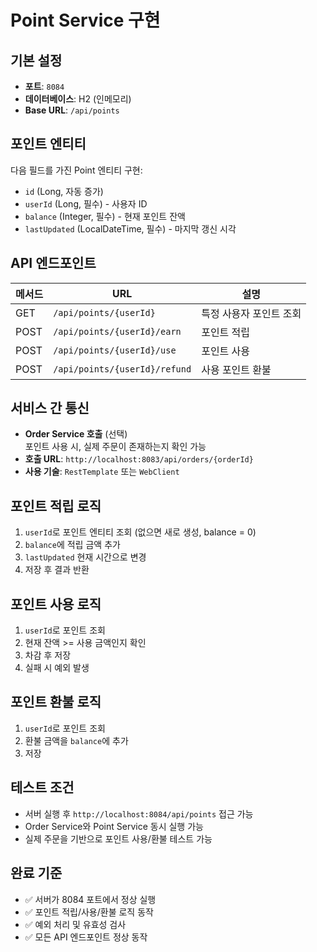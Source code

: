 # Point Service 구현

## 기본 설정
- **포트**: `8084`
- **데이터베이스**: H2 (인메모리)
- **Base URL**: `/api/points`

## 포인트 엔티티
다음 필드를 가진 Point 엔티티 구현:
- `id` (Long, 자동 증가)
- `userId` (Long, 필수) - 사용자 ID
- `balance` (Integer, 필수) - 현재 포인트 잔액
- `lastUpdated` (LocalDateTime, 필수) - 마지막 갱신 시각

## API 엔드포인트

| 메서드 | URL | 설명 |
|--------|-----|------|
| GET | `/api/points/{userId}` | 특정 사용자 포인트 조회 |
| POST | `/api/points/{userId}/earn` | 포인트 적립 |
| POST | `/api/points/{userId}/use` | 포인트 사용 |
| POST | `/api/points/{userId}/refund` | 사용 포인트 환불 |

## 서비스 간 통신
- **Order Service 호출** (선택)  
  포인트 사용 시, 실제 주문이 존재하는지 확인 가능
- **호출 URL**: `http://localhost:8083/api/orders/{orderId}`
- **사용 기술**: `RestTemplate` 또는 `WebClient`

## 포인트 적립 로직
1. `userId`로 포인트 엔티티 조회 (없으면 새로 생성, balance = 0)
2. `balance`에 적립 금액 추가
3. `lastUpdated` 현재 시간으로 변경
4. 저장 후 결과 반환

## 포인트 사용 로직
1. `userId`로 포인트 조회
2. 현재 잔액 >= 사용 금액인지 확인
3. 차감 후 저장
4. 실패 시 예외 발생

## 포인트 환불 로직
1. `userId`로 포인트 조회
2. 환불 금액을 `balance`에 추가
3. 저장

## 테스트 조건
- 서버 실행 후 `http://localhost:8084/api/points` 접근 가능
- Order Service와 Point Service 동시 실행 가능
- 실제 주문을 기반으로 포인트 사용/환불 테스트 가능

## 완료 기준
- ✅ 서버가 8084 포트에서 정상 실행
- ✅ 포인트 적립/사용/환불 로직 동작
- ✅ 예외 처리 및 유효성 검사
- ✅ 모든 API 엔드포인트 정상 동작
